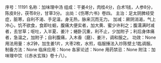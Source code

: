 序号：11191
名称：加味理中汤
组成：干姜4分，肉桂4分，白术1钱，人参8分，陈皮8分，茯苓8分，甘草3分。
出处：《伤寒六书》卷四。
主治：足太阴脾经受症，脏寒，自利不渴、手足温，身无热，脉来沉而无力。
加减：厥阴消渴，气上冲心，饥不欲食，食即吐蛔，腹痛大便实者，加大黄、蜜少许利之；腹濡满时减者，去甘草；呕吐，入半夏、姜汁；蜷卧沉重，利不止，少加附子；利后身体痛者，急温之，加附子；自利腹痛，入木香（磨）、姜汁，调和服之。
功效：None
用法用量：水2钟，加生姜1片，大枣2枚，水煎，临服捶法入炒陈壁土1匙调服。
制备方法：None
临床应用：None
各家论述：None
用药禁忌：None
附注：加味理中饮（《赤水玄珠》卷十八）。
